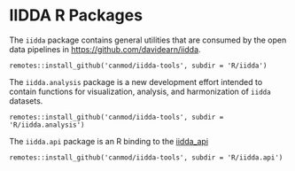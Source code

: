 # IIDDA R Packages

The `iidda` package contains general utilities that are consumed by the open data pipelines in https://github.com/davidearn/iidda.
```
remotes::install_github('canmod/iidda-tools', subdir = 'R/iidda')
```

The `iidda.analysis` package is a new development effort intended to contain functions for visualization, analysis, and harmonization of `iidda` datasets.
```
remotes::install_github('canmod/iidda-tools', subdir = 'R/iidda.analysis')
```

The `iidda.api` package is an R binding to the [iidda_api](../python/README.md)
```
remotes::install_github('canmod/iidda-tools', subdir = 'R/iidda.api')
```
